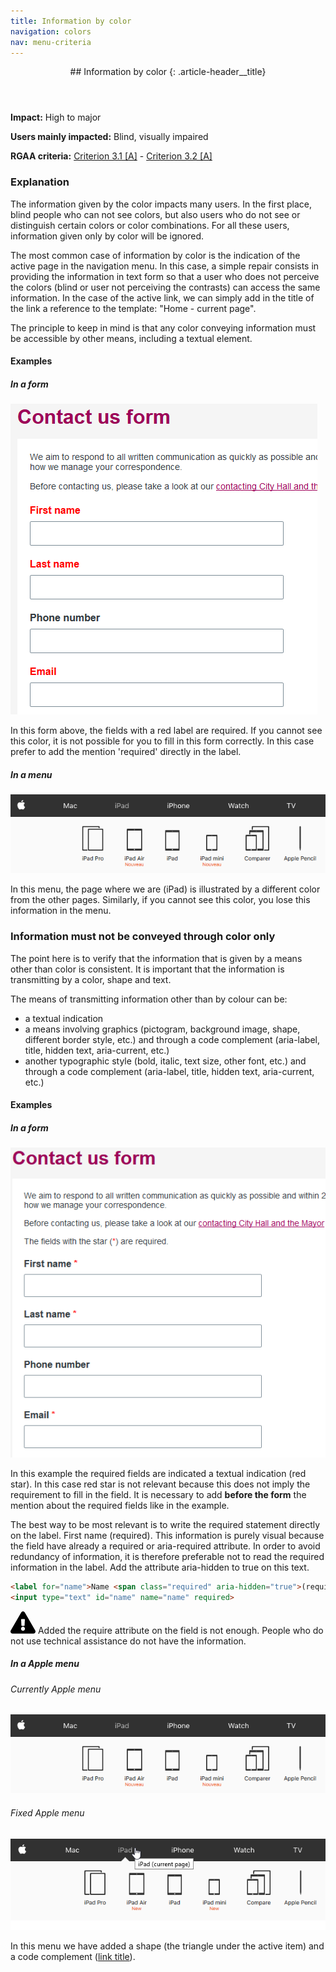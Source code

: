 ```yaml
---
title: Information by color
navigation: colors
nav: menu-criteria
---
```


<header>
## Information by color
{: .article-header__title}
</header>

**Impact:** High to major

**Users mainly impacted:** Blind, visually impaired

**RGAA criteria:** [Criterion 3.1 [A]](http://disic.github.io/rgaa_referentiel_en/criteria.html#crit-3-1) - [Criterion 3.2 [A]](http://disic.github.io/rgaa_referentiel_en/criteria.html#crit-3-2)

### Explanation

The information given by the color impacts many users. In the first place, blind people who can not see colors, but also users who do not see or distinguish certain colors or color combinations. For all these users, information given only by color will be ignored.

The most common case of information by color is the indication of the active page in the navigation menu. In this case, a simple repair consists in providing the information in text form so that a user who does not perceive the colors (blind or user not perceiving the contrasts) can access the same information. In the case of the active link, we can simply add in the title of the link a reference to the template: "Home - current page".

The principle to keep in mind is that any color conveying information must be accessible by other means, including a textual element.

#### Examples

##### In a form

![Form example](../../img/color-3.1-1.png)

In this form above, the fields with a red label are required. If you cannot see this color, it is not possible for you to fill in this form correctly.
In this case prefer to add the mention 'required' directly in the label.


##### In a menu

![Menu example](../../img/color-3.1-2.png)

In this menu, the page where we are (iPad) is illustrated by a different color from the other pages. Similarly, if you cannot see this color, you lose this information in the menu.

### Information must not be conveyed through color only

The point here is to verify that the information that is given by a means other than color is consistent. It is important that the information is transmitting by a color, shape and text.

The means of transmitting information other than by colour can be:

* a textual indication
* a means involving graphics (pictogram, background image, shape, different border style, etc.) and through a code complement (aria-label, title, hidden text, aria-current, etc.)
* another typographic style (bold, italic, text size, other font, etc.) and through a code complement (aria-label, title, hidden text, aria-current, etc.)

#### Examples

##### In a form

![Form example](../../img/color-3.2-1.png)

In this example the required fields are indicated a textual indication (red star). In this case red star is not relevant because this does not imply the requirement to fill in the field. It is necessary to add **before the form** the mention about the required fields like in the example.

The best way to be most relevant is to write the required statement directly on the label. First name (required). This information is purely visual because the field have already a required or aria-required attribute. In order to avoid redundancy of information, it is therefore preferable not to read the required information in the label. Add the attribute aria-hidden to true on this text.

```html
<label for="name">Name <span class="required" aria-hidden="true">(required)</span></label>
<input type="text" id="name" name="name" required>
```

<div class="important">
<svg role="img" aria-label="Important" xmlns="http://www.w3.org/2000/svg" viewBox="0 0 576 512" width="40" height="36"><title>Important</title><path d="M569.517 440.013C587.975 472.007 564.806 512 527.94 512H48.054c-36.937 0-59.999-40.055-41.577-71.987L246.423 23.985c18.467-32.009 64.72-31.951 83.154 0l239.94 416.028zM288 354c-25.405 0-46 20.595-46 46s20.595 46 46 46 46-20.595 46-46-20.595-46-46-46zm-43.673-165.346l7.418 136c.347 6.364 5.609 11.346 11.982 11.346h48.546c6.373 0 11.635-4.982 11.982-11.346l7.418-136c.375-6.874-5.098-12.654-11.982-12.654h-63.383c-6.884 0-12.356 5.78-11.981 12.654z"/></svg>
Added the require attribute on the field is not enough. People who do not use technical assistance do not have the information.
</div>

##### In a Apple menu

###### Currently Apple menu
![Bad menu example](../../img/color-3.1-2.png)

###### Fixed Apple menu
![Fixed menu example](../../img/color-3.2-2.png)

In this menu we have added a shape (the triangle under the active item) and a code complement ([link title](../glossary.html#mTitreLien)).
